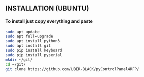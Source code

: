 ## INSTALLATION (UBUNTU)
#### To install just copy everything and paste
```bash
sudo apt update
sudo apt full-upgrade
sudo apt install python3
sudo apt install git
sudo pip install keyboard
sudo pip install pyserial
mkdir ~/git/
cd ~/git/
git clone https://github.com/UBER-BLACK/pyControlPanel4RFP/
```
####
